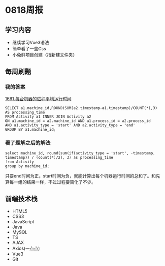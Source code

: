 # 0818周报
## 学习内容
- 继续学习Vue3语法
- 简单看了一些Css
- 小兔鲜项目创建（指新建文件夹）
## 每周刷题
### 我的答案
[1661.每台机器的进程平均运行时间](https://leetcode.cn/problems/average-time-of-process-per-machine/description/?envType=study-plan-v2&envId=sql-free-50)
```mysql
SELECT a1.machine_id,ROUND(SUM(a2.timestamp-a1.timestamp)/COUNT(*),3) AS processing_time
FROM Activity a1 INNER JOIN Activity a2
ON a1.machine_id = a2.machine_id AND a1.process_id = a2.process_id
AND a1.activity_type = 'start' AND a2.activity_type = 'end'
GROUP BY a1.machine_id;
```
### 看了题解之后的解法
```mysql
select machine_id, round(sum(if(activity_type = 'start', -timestamp, timestamp)) / (count(*)/2), 3) as processing_time
from Activity
group by machine_id;
```
只要end时间为正，start时间为负，就能计算出每个机器运行时间的总和了。和先算每一组的结果一样，不过过程要简化了不少。
## 前端技术栈
- HTML5
- CSS3
- JavaScript
- Java
- MySQL
- TS
- AJAX
- Axios(一点点)
- Vue3
- Git